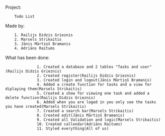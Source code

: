 Project:

        Todo List
        
Made by: 

        1. Railijs Didzis Grieznis
        2. Marsels Strikaitis
        3. Jānis Mārtiņš Bramanis
        4. Adriāns Raitums

What has been done:

                  1. Created a database and 2 tables "Tasks and user"(Railijs Didzis Grieznis)
                  2. Created register(Railijs Didzis Grieznis)
                  3. Created login and logout(Jānis Mārtiņš Bramanis)
                  4. Added a create function for tasks and a view for diplaying them(Marsels Strikaitis)
                  5. Created a show for viewing one task and added a delete function(Railijs Didzis Grieznis)
                  6. Added when you are loged in you only see the tasks you have created(Marsels Strikaitis)
                  7. Created a search bar(Marsels Strikaitis)
                  8. Created edit(Jānis Mārtiņš Bramanis)
                  9. Created all Validation and logic(Marsels Strikaitis)
                  10. Created callendar(Adriāns Raitums)
                  11. Styled everything(All of us)
